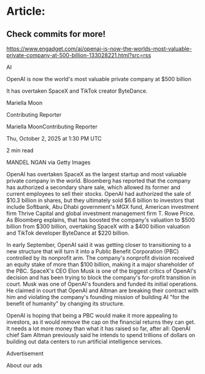 # Article:

## Check commits for more!
https://www.engadget.com/ai/openai-is-now-the-worlds-most-valuable-private-company-at-500-billion-133028221.html?src=rss

AI

OpenAI is now the world's most valuable private company at $500 billion

It has overtaken SpaceX and TikTok creator ByteDance.

Mariella Moon

Contributing Reporter

Mariella MoonContributing Reporter

Thu, October 2, 2025 at 1:30 PM UTC

2 min read

MANDEL NGAN via Getty Images

OpenAI has overtaken SpaceX as the largest startup and most valuable private company in the world. Bloomberg has reported that the company has authorized a secondary share sale, which allowed its former and current employees to sell their stocks. OpenAI had authorized the sale of $10.3 billion in shares, but they ultimately sold $6.6 billion to investors that include Softbank, Abu Dhabi government's MGX fund, American investment firm Thrive Capital and global investment management firm T. Rowe Price. As Bloomberg explains, that has boosted the company's valuation to $500 billion from $300 billion, overtaking SpaceX with a $400 billion valuation and TikTok developer ByteDance at $220 billion.

In early September, OpenAI said it was getting closer to transitioning to a new structure that will turn it into a Public Benefit Corporation (PBC) controlled by its nonprofit arm. The company's nonprofit division received an equity stake of more than $100 billion, making it a major shareholder of the PBC. SpaceX's CEO Elon Musk is one of the biggest critics of OpenAI's decision and has been trying to block the company's for-profit transition in court. Musk was one of OpenAI's founders and funded its initial operations. He claimed in court that OpenAI and Altman are breaking their contract with him and violating the company's founding mission of building AI "for the benefit of humanity" by changing its structure.

OpenAI is hoping that being a PBC would make it more appealing to investors, as it would remove the cap on the financial returns they can get. It needs a lot more money than what it has raised so far, after all: OpenAI chief Sam Altman previously said he intends to spend trillions of dollars on building out data centers to run artificial intelligence services.

Advertisement

About our ads